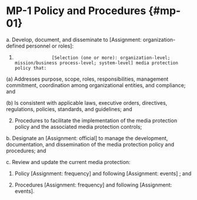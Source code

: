 # MP-1 Policy and Procedures {#mp-01}

a. Develop, document, and disseminate to [Assignment: organization-defined personnel or roles]:

1. 
                     [Selection (one or more): organization-level; mission/business process-level; system-level] media protection policy that:

(a) Addresses purpose, scope, roles, responsibilities, management commitment, coordination among organizational entities, and compliance; and

(b) Is consistent with applicable laws, executive orders, directives, regulations, policies, standards, and guidelines; and

2. Procedures to facilitate the implementation of the media protection policy and the associated media protection controls;

b. Designate an [Assignment: official] to manage the development, documentation, and dissemination of the media protection policy and procedures; and

c. Review and update the current media protection:

1. Policy [Assignment: frequency] and following [Assignment: events] ; and

2. Procedures [Assignment: frequency] and following [Assignment: events].

